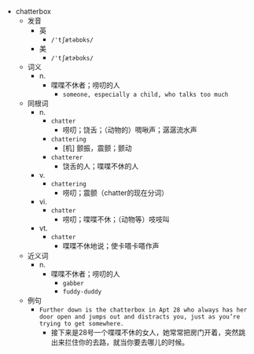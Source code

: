 - chatterbox
  - 发音
    - 英
      - `/'tʃætəbɒks/`
    - 美
      - `/'tʃætɚbɑks/`
  - 词义
    - n.
      - 喋喋不休者；唠叨的人
        - `someone, especially a child, who talks too much`
  - 同根词
    - n.
      - `chatter`
        - 唠叨；饶舌；（动物的）啁啾声；潺潺流水声
      - `chattering`
        - [机] 颤振，震颤；颤动
      - `chatterer`
        - 饶舌的人；喋喋不休的人
    - v.
      - `chattering`
        - 唠叨；震颤（chatter的现在分词）
    - vi.
      - `chatter`
        - 唠叨；喋喋不休；（动物等）吱吱叫
    - vt.
      - `chatter`
        - 喋喋不休地说；使卡嗒卡嗒作声
  - 近义词
    - n.
      - 喋喋不休者；唠叨的人
        - `gabber`
        - `fuddy-duddy`
  - 例句
    - `Further down is the chatterbox in Apt 28 who always has her door open and jumps out and distracts you, just as you’re trying to get somewhere.`
      - 接下来是28号一个喋喋不休的女人，她常常把房门开着，突然跳出来拦住你的去路，就当你要去哪儿的时候。

